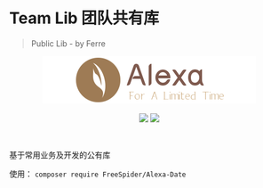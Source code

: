 # Team Lib 团队共有库 #

>Public Lib - by Ferre


<p align="center"><img src="https://raw.githubusercontent.com/FreeSpider/Resources/master/img/alexa-logo.png"></p>
<p align="center">
<a href="https://github.com/FreeSpider/Alexa-Date/blob/master/LICENSE"><img src="https://img.shields.io/badge/license-MIT-3e8374.svg"></a>
<a href="#"><img src="https://img.shields.io/badge/language-php-45d298.svg"></a>
</p>
<br />


基于常用业务及开发的公有库


使用： `composer require FreeSpider/Alexa-Date`

